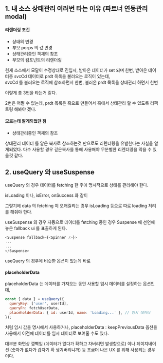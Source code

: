 ## 1. 내 소스 상태관리 여러번 타는 이유 (파트너 연동관리 modal)

#### 리렌더링 조건
- 상태의 변경
- 부모 porps 의 값 변경
- 상태관리중인 객체의 참조
- 부모의 컴포넌트의 리렌더링 

현재 소스에서 모달이 수정상태로 진입시, 
받아온 데이터가 set 되며 한번, 
받아온 데이터중 svcCd 데이터로 prdt 목록을 불러오는 로직이 있는데,  
svcCd 를 불러오는 로직에 참조하면서 한번, 불러온 prdt 목록을 상태관리 하면서 한번 

이렇게 총 3번을 타는거 같다. 

2번은 어쩔 수 없는데, prdt 목록은 훅으로 만들어서 훅에서 상태관리 할 수 있도록 리팩토링 해봐야 겠다. 


#### 모르는데 알게되었던 점 

- 상태관리중인 객체의 참조

상태관리 데이터 를 얕은 복사로 참조하는것 만으로도 리렌더링을 유발한다는 사실을 알게되었다. 
다수 사용할 경우 깊은복사를 통해 사용해야 무분별한 리렌더링을 막을 수 있을것 같다. 


## 2. useQuery 와 useSuspense  

useQuery 의 경우 데이터를 fetching 한 후에 명시적으로 상태를 관리해야 한다.

isLoading 이나, isError, onSuccess 와 같이 

그렇기에 data 의 fetching 이 오래걸리는 경우 isLoading 등으로 따로 loading 처리를 해줘야 한다. 

useSuspense 의 경우 자동으로 데이터를 fetching 중인 경우 Suspense 에 선언해 놓은 fallback ui 를 표촐하게 된다.

````javascript 
<Suspense fallback={<Spinner />}>
...
...
</Suspense>
````
useQuery 의 경우에 비슷한 옵션이 있는데 바로
#### placeholderData 
placeholderData 는 데이터를 가져오는 동안 사용할 임시 데이터를 설정하는 옵션인데, 

````javascript
const { data } = useQuery({
  queryKey: ['user', userId],
  queryFn: fetchUserData,
  placeholderData: { id: userId, name: 'Loading...' }, // 임시 데이터
});
````

처럼 임시 값을 명시해서 사용하거나,
placeholderData : keepPreviousData 
옵션을 사용해서 이전에 데이터를 임시 데이터로 보여줄 수도 있다. 

대부분 화면상 깜빡임 (데이터가 없다가 확하고 차버리면 발생함으로) 이나 페이지네이션 (숫자가 없다가 갑자기 확 생겨버리니까)
등 조금더 나은 UX 를 위해 사용되는 경우이다. 

